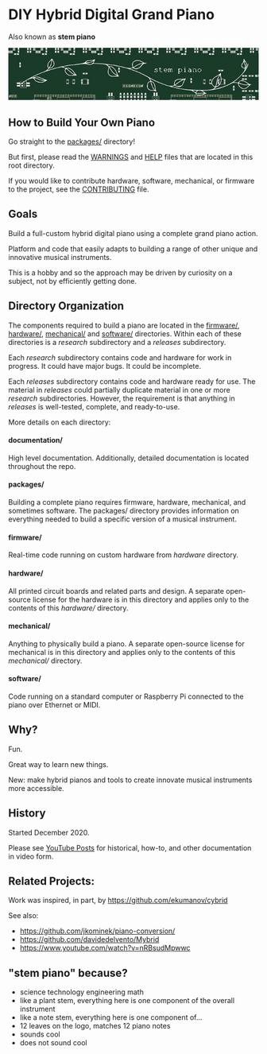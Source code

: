 # DIY Hybrid Digital Grand Piano

Also known as **stem piano**

![alt text](documentation/ips00_stem_piano_small.jpg)

## How to Build Your Own Piano
Go straight to the [packages/](packages/) directory!

But first, please read the [WARNINGS](WARNINGS.md) and [HELP](HELP.md) files that are located in this root directory.

If you would like to contribute hardware, software, mechanical, or firmware to the project, see the [CONTRIBUTING](CONTRIBUTING.md) file.

## Goals

Build a full-custom hybrid digital piano using a complete grand piano action. 

Platform and code that easily adapts to building a range of other unique and innovative musical instruments.

This is a hobby and so the approach may be driven by curiosity on a subject, not by efficiently getting done.

## Directory Organization

The components required to build a piano are located in the [firmware/](firmware/), [hardware/](hardware/), [mechanical/](mechanical/) and [software/](software/) directories. Within each of these directories is a *research* subdirectory and a *releases* subdirectory.

Each *research* subdirectory contains code and hardware for work in progress. It could have major bugs. It could be incomplete.

Each *releases* subdirectory contains code and hardware ready for use. The material in *releases* could partially duplicate material in one or more *research* subdirectories. However, the requirement is that anything in *releases* is well-tested, complete, and ready-to-use.

More details on each directory:

#### documentation/

High level documentation. Additionally, detailed documentation is located throughout the repo.

#### packages/

Building a complete piano requires firmware, hardware, mechanical, and sometimes software. The packages/ directory provides information on everything needed to build a specific version of a musical instrument.

#### firmware/

Real-time code running on custom hardware from *hardware* directory.

#### hardware/

All printed circuit boards and related parts and design. A separate open-source license for the hardware is in this directory and applies only to the contents of this *hardware/* directory.

#### mechanical/

Anything to physically build a piano. A separate open-source license for mechanical is in this directory and applies only to the contents of this *mechanical/* directory.

#### software/

Code running on a standard computer or Raspberry Pi connected to the piano over Ethernet or MIDI.

## Why?

Fun.

Great way to learn new things.

New: make hybrid pianos and tools to create innovate musical instruments more accessible.

## History

Started December 2020.

Please see [YouTube Posts](documentation/video_documentation.md) for historical, how-to, and other documentation in video form.

## Related Projects:

Work was inspired, in part, by https://github.com/ekumanov/cybrid

See also:

* https://github.com/jkominek/piano-conversion/
* https://github.com/davidedelvento/Mybrid
* https://www.youtube.com/watch?v=nRBsudMpwwc

## "stem piano" because?

* science technology engineering math
* like a plant stem, everything here is one component of the overall instrument
* like a note stem, everything here is one component of...
* 12 leaves on the logo, matches 12 piano notes
* sounds cool
* does not sound cool